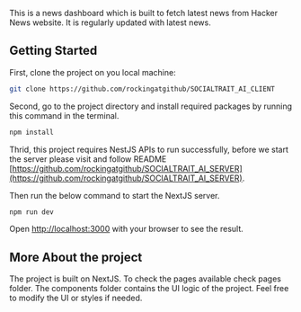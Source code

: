 This is a news dashboard which is built to fetch latest news from Hacker News website. It is regularly updated with latest news.

## Getting Started

First, clone the project on you local machine:
```bash
git clone https://github.com/rockingatgithub/SOCIALTRAIT_AI_CLIENT
```

Second, go to the project directory and install required packages by running this command in the terminal.
```bash
npm install
```

Thrid, this project requires NestJS APIs to run successfully, 
before we start the server please visit and follow README [https://github.com/rockingatgithub/SOCIALTRAIT_AI_SERVER](https://github.com/rockingatgithub/SOCIALTRAIT_AI_SERVER).

Then run the below command to start the NextJS server.

```bash
npm run dev
```

Open [http://localhost:3000](http://localhost:3000) with your browser to see the result.


## More About the project
The project is built on NextJS. To check the pages available check pages folder. The components folder contains the UI logic of the project. Feel free to modify the UI or styles if needed.

